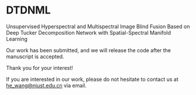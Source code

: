 # DTDNML

Unsupervised Hyperspectral and Multispectral Image Blind Fusion Based on Deep Tucker Decomposition Network with Spatial-Spectral Manifold Learning

Our work has been submitted, and we will release the code after the manuscript is accepted.

Thank you for your interest!

If you are interested in our work, please do not hesitate to contact us at he_wang@njust.edu.cn via email.

